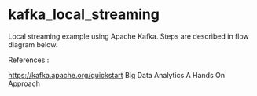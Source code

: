 # kafka_local_streaming

Local streaming example using Apache Kafka.
Steps are described in flow diagram below.



References : 

https://kafka.apache.org/quickstart
Big Data Analytics A Hands On Approach
